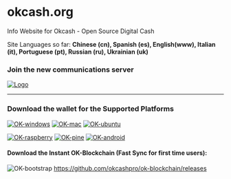 # okcash.org
Info Website for Okcash - Open Source Digital Cash

Site Languages so far: **Chinese (cn), Spanish (es), English(www), Italian (it), Portuguese (pt), Russian (ru), Ukrainian (uk)**


### Join the new communications server
<a href="http://discord.io/cryptocurrency">
    <img alt="Logo" src="https://discordapp.com/api/guilds/213747404745211904/widget.png?style=banner2">
  </a>

-------------------

### Download the wallet for the Supported Platforms

[![OK-windows](https://i.imgur.com/kJIvcip.png)](https://okcash.org/#jf_download) [![OK-mac](https://i.imgur.com/eW5Hlpc.png)](https://okcash.org/#jf_download) [![OK-ubuntu](https://imgur.com/orQ2ta4.png)](https://okcash.org/#jf_download) 

[![OK-raspberry](https://imgur.com/UJNvyax.png)](https://okcash.org/#jf_download)  [![OK-pine](https://imgur.com/bUpbcNL.png)](https://okcash.org/#jf_download) [![OK-android](https://i.imgur.com/Tx4q5Dc.png)](https://okcash.org/#jf_download)

#### Download the Instant OK-Blockchain (Fast Sync for first time users): 
![OK-bootstrap](https://i.imgur.com/edwu0MM.png) https://github.com/okcashpro/ok-blockchain/releases
